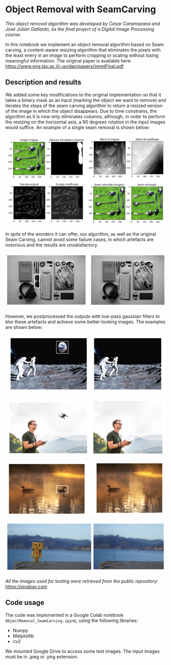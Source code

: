 # Object Removal with SeamCarving

*This object removal algorithm was developed by César Caramazana and José Julián Gallardo, as the final project of a Digital Image Processing course*. 

In this notebook we implement an object removal algorithm based on Seam carving, a content-aware resizing algorithm that eliminates the pixels with the least enery in an image to perform cropping or scaling without losing meaningful information. The original paper is available here: https://www.eng.tau.ac.il/~avidan/papers/imretFinal.pdf


<h2> Description and results </h2>
We added some key modifications to the original implementation so that it takes a binary mask as an input (marking the object we want to remove) and iterates the steps of the seam carving algorithm to return a resized version of the image in which the object disappears. Due to time constrains, the algorithm as it is now only eliminates columns, although, in order to perform the resizing on the horizontal axis, a 90 degrees rotation in the input images would suffice. An example of a single seam removal is shown below:

![o0](https://github.com/CesarCaramazana/ObjectRemoval_SeamCarving/blob/main/images/seam.PNG?raw=True)

In spite of the wonders it can offer, our algorithm, as well as the original Seam Carving, cannot avoid some failure cases, in which artefacts are notorious and the results are unsatisfactory. 

![o3](https://github.com/CesarCaramazana/ObjectRemoval_SeamCarving/blob/main/images/ob_r4.PNG?raw=True)


However, we postprocessed the outputs with low-pass gaussian filters to blur these artefacts and achieve some better-looking images. The examples are shown below:

![o1](https://github.com/CesarCaramazana/ObjectRemoval_SeamCarving/blob/main/images/ob_r1.PNG?raw=True)

![o2](https://github.com/CesarCaramazana/ObjectRemoval_SeamCarving/blob/main/images/ob_r2.PNG?raw=True)

![o3](https://github.com/CesarCaramazana/ObjectRemoval_SeamCarving/blob/main/images/ob_r3.PNG?raw=True)

![o3](https://github.com/CesarCaramazana/ObjectRemoval_SeamCarving/blob/main/images/ob_r5.PNG?raw=True)


*All the images used for testing were retrieved from the public repository*: https://pixabay.com 


<h2> Code usage </h2>
The code was implemented in a Google Colab notebook <code>ObjectRemoval_SeamCarving.ipynb</code>, using the following libraries:

<ul>
  <li> Numpy </li>
  <li> Matplotlib </li>
  <li> cv2 </li>  
</ul>  

We mounted Google Drive to access some test images. The input images must be in .jpeg or .png extension. 
